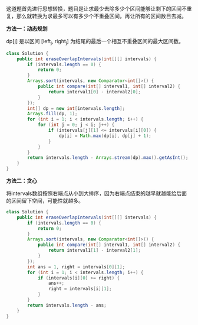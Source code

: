 这道题首先进行思想转换，题目是让求最少去除多少个区间能够让剩下的区间不重复，那么就转换为求最多可以有多少个不重叠区间，再让所有的区间数目去减。

**方法一：动态规划**

dp[j] 是以区间 [left<sub>j</sub>, right<sub>j</sub>] 为结尾的最后一个相互不重叠区间的最大区间数。

```java
class Solution {
    public int eraseOverlapIntervals(int[][] intervals) {
        if (intervals.length == 0) {
            return 0;
        }
        Arrays.sort(intervals, new Comparator<int[]>() {
            public int compare(int[] interval1, int[] interval2) {
                return interval1[0] - interval2[0];
            } 
        });
        int[] dp = new int[intervals.length];
        Arrays.fill(dp, 1);
        for (int i = 1; i < intervals.length; i++) {
            for (int j = 0; j < i; j++) {
                if (intervals[j][1] <= intervals[i][0]) {
                    dp[i] = Math.max(dp[i], dp[j] + 1);
                }
            }
        }
        return intervals.length - Arrays.stream(dp).max().getAsInt();
    }
}
```



**方法二：贪心**

将intervals数组按照右端点从小到大排序，因为右端点结束的越早就越能给后面的区间留下空间，可能性就越多。

```java
class Solution {
    public int eraseOverlapIntervals(int[][] intervals) {
        if (intervals.length == 0) {
            return 0;
        }
        Arrays.sort(intervals, new Comparator<int[]>() {
            public int compare(int[] interval1, int[] interval2) {
                return interval1[1] - interval2[1];
            } 
        });
        int ans = 1, right = intervals[0][1];
        for (int i = 1; i < intervals.length; i++) {
            if (intervals[i][0] >= right) {
                ans++;
                right = intervals[i][1];
            }
        }
        return intervals.length - ans;
    }
}
```

